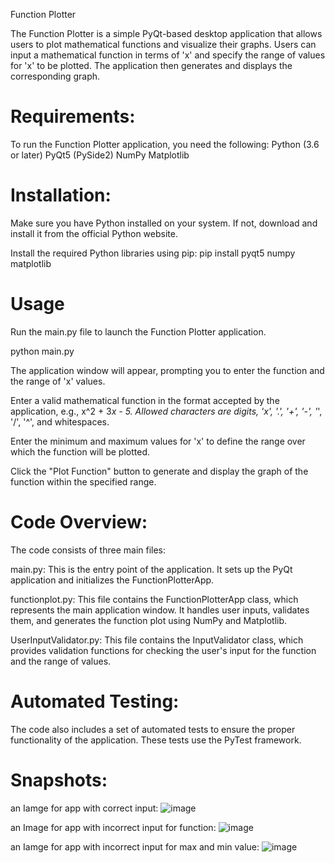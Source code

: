 
Function Plotter

The Function Plotter is a simple PyQt-based desktop application that allows users to plot mathematical functions and visualize their graphs. Users can input a mathematical function in terms of 'x' and specify the range of values for 'x' to be plotted. The application then generates and displays the corresponding graph.

# Requirements:
To run the Function Plotter application, you need the following:
Python (3.6 or later)
PyQt5 (PySide2)
NumPy
Matplotlib

# Installation:

Make sure you have Python installed on your system. If not, download and install it from the official Python website.

Install the required Python libraries using pip:
pip install pyqt5 numpy matplotlib

# Usage
Run the main.py file to launch the Function Plotter application.

python main.py


The application window will appear, prompting you to enter the function and the range of 'x' values.

Enter a valid mathematical function in the format accepted by the application, e.g., x^2 + 3*x - 5. Allowed characters are digits, 'x', '.', '+', '-', '*', '/', '^', and whitespaces.

Enter the minimum and maximum values for 'x' to define the range over which the function will be plotted.

Click the "Plot Function" button to generate and display the graph of the function within the specified range.


# Code Overview:

The code consists of three main files:

main.py: This is the entry point of the application. It sets up the PyQt application and initializes the FunctionPlotterApp.

functionplot.py: This file contains the FunctionPlotterApp class, which represents the main application window. It handles user inputs, validates them, and generates the function plot using NumPy and Matplotlib.

UserInputValidator.py: This file contains the InputValidator class, which provides validation functions for checking the user's input for the function and the range of values.

# Automated Testing:
The code also includes a set of automated tests to ensure the proper functionality of the application. These tests use the PyTest framework.

# Snapshots:
an Iamge for app with correct input: 
![image](https://github.com/Abdelaziz25/Function-Plotter/assets/90736727/4397f971-5eac-4ad9-9223-c3f5984d654b)

an Image for app with incorrect input for function:
![image](https://github.com/Abdelaziz25/Function-Plotter/assets/90736727/24ccd867-d215-4ca0-9425-67f70862ebb1)

an Iamge for app with incorrect input for max and min value:
![image](https://github.com/Abdelaziz25/Function-Plotter/assets/90736727/a0698168-11ad-48ee-bb15-807b9e89fae5)


